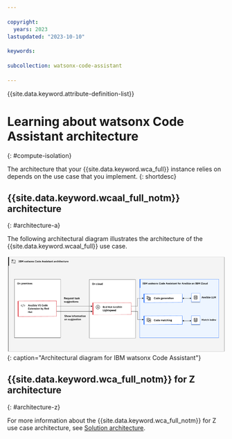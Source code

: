 ```yaml
---

copyright:
  years: 2023
lastupdated: "2023-10-10"

keywords:

subcollection: watsonx-code-assistant

---
```


{{site.data.keyword.attribute-definition-list}}

# Learning about watsonx Code Assistant architecture
{: #compute-isolation}

The architecture that your {{site.data.keyword.wca_full}} instance relies on depends on the use case that you implement.
{: shortdesc}

## {{site.data.keyword.wcaal_full_notm}} architecture
{: #architecture-a}

The following architectural diagram illustrates the architecture of the {{site.data.keyword.wcaal_full}} use case.

![Architectural diagram for {{site.data.keyword.wca_full_notm}}](./images/wca_arch.png){: caption="Architectural diagram for IBM watsonx Code Assistant"}

## {{site.data.keyword.wca_full_notm}} for Z architecture
{: #architecture-z}

For more information about the {{site.data.keyword.wca_full_notm}} for Z use case architecture, see [Solution architecture](https://www.ibm.com/docs/en/watsonx-code-assistant-4z/1.0.1?topic=overview-solution-architecture).

<!--
## {{site.data.keyword.wca_full_notm}} data isolation
{: #workload-isolation}

Workloads, in {{site.data.keyword.wca_full_notm}}, are shared across your organization. That is, you share microservices and resources.

[{{site.data.keyword.wcaal_full_notm}}]{: tag-red}

{{site.data.keyword.wcaal_full_notm}} does not keep or retain data.


[{{site.data.keyword.wca_full_notm}} for Z]{: tag-purple}

For {{site.data.keyword.wca_full_notm}} for Z, your application architect is responsible for supplying an instance of Db2 on IBM Cloud. They are responsible for associating that instance of Db2 with your instance of {{site.data.keyword.wca_full_notm}}.-->
